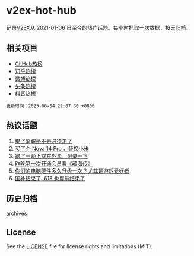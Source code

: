 # v2ex-hot-hub

 记录[V2EX](https://www.v2ex.com/)从 2021-01-06 日至今的热门话题。每小时抓取一次数据，按天[归档](archives)。
 
 ## 相关项目

- [GitHub热榜](https://github.com/it985/github-hot-hub)
- [知乎热榜](https://github.com/it985/zhihu-hot-hub)
- [微博热榜](https://github.com/it985/weibo-hot-hub)
- [头条热榜](https://github.com/it985/toutiao-hot-hub)
- [抖音热榜](https://github.com/it985/douyin-hot-hub)


 `更新时间：2025-06-04 22:07:30 +0800`

## 热议话题

1. [提了离职是不是必须走了](https://www.v2ex.com/t/1136218)
1. [买了个 Nova 14 Pro ，替换小米](https://www.v2ex.com/t/1136228)
1. [跑了一晚上京东外卖，记录一下](https://www.v2ex.com/t/1136194)
1. [昨晚第一次开通会员看《藏海传》](https://www.v2ex.com/t/1136205)
1. [你们的电脑硬件多久升级一次？尤其是游戏爱好者](https://www.v2ex.com/t/1136229)
1. [国补结束了, 618 也提前结束了](https://www.v2ex.com/t/1136202)

## 历史归档

[archives](archives)

## License

See the [LICENSE](LICENSE) file for license rights and limitations (MIT).

